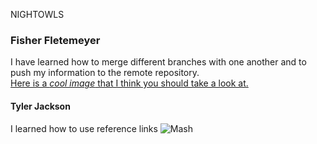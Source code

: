 NIGHTOWLS
### Fisher Fletemeyer
I have learned how to merge different branches with one another and to push my information to the remote repository.  
[Here is a _cool image_ that I think you should take a look at.](https://images.pexels.com/photos/128756/pexels-photo-128756.jpeg?cs=srgb&dl=pexels-crisdip-35358-128756.jpg&fm=jpg)

#### Tyler Jackson
I learned how to use reference links
![Mash](https://preview.redd.it/mash-has-gained-creampuff-magic-name-describe-some-spells-v0-v9wl8ekq8mwc1.jpeg?width=640&crop=smart&auto=webp&s=610692f9b0f4050dfef92f363f35a8f9250fd4f0)